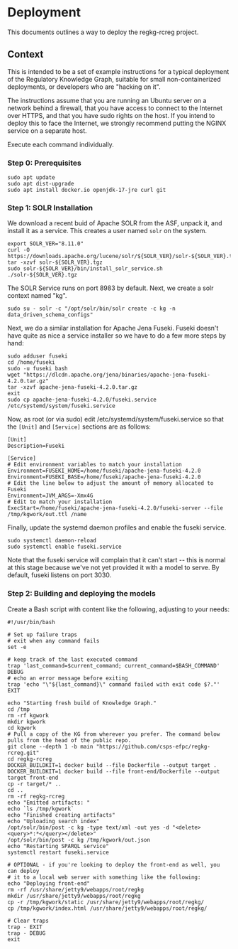 # Deployment

This documents outlines a way to deploy the regkg-rcreg project.

## Context

This is intended to be a set of example instructions for a typical deployment of the Regulatory Knowledge Graph, suitable for small non-containerized deployments, or developers who are "hacking on it".

The instructions assume that you are running an Ubuntu server on a network behind a firewall, that you have access to connect to the Internet over HTTPS, and that you have sudo rights on the host. If you intend to deploy this to face the Internet, we strongly recommend putting the NGINX service on a separate host.

Execute each command individually.

### Step 0: Prerequisites
```
sudo apt update
sudo apt dist-upgrade
sudo apt install docker.io openjdk-17-jre curl git
```

### Step 1: SOLR Installation

We download a recent buid of Apache SOLR from the ASF, unpack it, and install it as a service. This creates a user named `solr` on the system.
```
export SOLR_VER="8.11.0"
curl -O https://downloads.apache.org/lucene/solr/${SOLR_VER}/solr-${SOLR_VER}.tgz
tar -xzvf solr-${SOLR_VER}.tgz
sudo solr-${SOLR_VER}/bin/install_solr_service.sh ./solr-${SOLR_VER}.tgz
```

The SOLR Service runs on port 8983 by default. Next, we create a solr context named "kg".
```
sudo su - solr -c "/opt/solr/bin/solr create -c kg -n data_driven_schema_configs" 
```

Next, we do a similar installation for Apache Jena Fuseki. Fuseki doesn't have quite as nice a service installer so we have to do a few more steps by hand:
```
sudo adduser fuseki
cd /home/fuseki
sudo -u fuseki bash
wget "https://dlcdn.apache.org/jena/binaries/apache-jena-fuseki-4.2.0.tar.gz"
tar -xzvf apache-jena-fuseki-4.2.0.tar.gz
exit
sudo cp apache-jena-fuseki-4.2.0/fuseki.service /etc/systemd/system/fuseki.service 
```

Now, as root (or via sudo) edit /etc/systemd/system/fuseki.service so that the `[Unit]` and `[Service]` sections are as follows:
```
[Unit]
Description=Fuseki

[Service]
# Edit environment variables to match your installation
Environment=FUSEKI_HOME=/home/fuseki/apache-jena-fuseki-4.2.0
Environment=FUSEKI_BASE=/home/fuseki/apache-jena-fuseki-4.2.0
# Edit the line below to adjust the amount of memory allocated to Fuseki
Environment=JVM_ARGS=-Xmx4G
# Edit to match your installation
ExecStart=/home/fuseki/apache-jena-fuseki-4.2.0/fuseki-server --file /tmp/kgwork/out.ttl /name 
```

Finally, update the systemd daemon profiles and enable the fuseki service.
```
sudo systemctl daemon-reload
sudo systemctl enable fuseki.service
```

Note that the fuseki service will complain that it can't start -- this is normal at this stage because we've not yet provided it with a model to serve.
By default, fuseki listens on port 3030.

### Step 2: Building and deploying the models

Create a Bash script with content like the following, adjusting to your needs:

```
#!/usr/bin/bash

# Set up failure traps
# exit when any command fails
set -e

# keep track of the last executed command
trap 'last_command=$current_command; current_command=$BASH_COMMAND' DEBUG
# echo an error message before exiting
trap 'echo "\"${last_command}\" command failed with exit code $?."' EXIT

echo "Starting fresh build of Knowledge Graph."
cd /tmp
rm -rf kgwork
mkdir kgwork
cd kgwork
# Pull a copy of the KG from wherever you prefer. The command below pulls from the head of the public repo.
git clone --depth 1 -b main "https://github.com/csps-efpc/regkg-rcreg.git"
cd regkg-rcreg
DOCKER_BUILDKIT=1 docker build --file Dockerfile --output target .
DOCKER_BUILDKIT=1 docker build --file front-end/Dockerfile --output target front-end
cp -r target/* ..
cd ..
rm -rf regkg-rcreg
echo "Emitted artifacts: "
echo `ls /tmp/kgwork`
echo "Finished creating artifacts"
echo "Uploading search index"
/opt/solr/bin/post -c kg -type text/xml -out yes -d "<delete><query>*:*</query></delete>"
/opt/solr/bin/post -c kg /tmp/kgwork/out.json
echo "Restarting SPARQL service"
systemctl restart fuseki.service

# OPTIONAL - if you're looking to deploy the front-end as well, you can deploy 
# it to a local web server with something like the following:
echo "Deploying front-end"
rm -rf /usr/share/jetty9/webapps/root/regkg
mkdir /usr/share/jetty9/webapps/root/regkg
cp -r /tmp/kgwork/static /usr/share/jetty9/webapps/root/regkg/
cp /tmp/kgwork/index.html /usr/share/jetty9/webapps/root/regkg/

# Clear traps
trap - EXIT
trap - DEBUG
exit
```